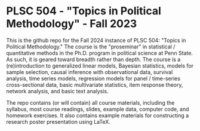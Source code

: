 # PLSC 504 - "Topics in Political Methodology" - Fall 2023

This is the github repo for the Fall 2024 instance of PLSC 504: "Topics in Political Methodology." The course is the "proseminar" in statistical / quantitative methods in the Ph.D. program in political science at Penn State. As such, it is geared toward breadth rather than depth. The course is a (re)introduction to generalized linear models, Bayesian statistics, models for sample selection, causal inference with observational data, survival analysis, time series models, regression models for panel / time-series cross-sectional data, basic multivariate statistics, item response theory, network analysis, and basic text analysis.

The repo contains (or will contain) all course materials, including the syllabus, most course readings, slides, example data, computer code, and homework exercises. It also contains example materials for constructing a research poster presentation using LaTeX.
